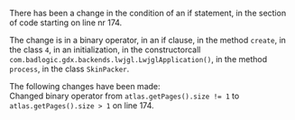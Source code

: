 There has been a change in the condition of an if statement, in the section of code starting on line nr 174.
  
The change is in a binary operator, in an if clause, in the method ```create```, in the class ```4```, in an initialization, in the constructorcall ```com.badlogic.gdx.backends.lwjgl.LwjglApplication()```, in the method ```process```, in the class ```SkinPacker```.
  
The following changes have been made:  
Changed binary operator from ```atlas.getPages().size != 1``` to ```atlas.getPages().size > 1``` on line 174.  
